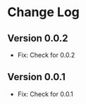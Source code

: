 Change Log
==========

Version 0.0.2 
-------------

 * Fix: Check for 0.0.2


Version 0.0.1 
-------------

 * Fix: Check for 0.0.1
